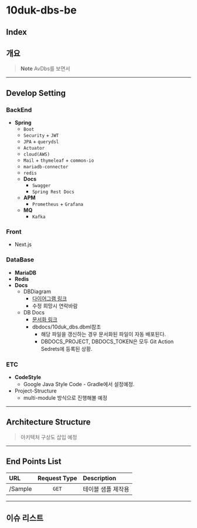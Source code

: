 # 10duk-dbs-be

## Index

## 개요
> **Note**
> AvDbs를 보면서 

---

## Develop Setting

### BackEnd
- **Spring**
  - `Boot`
  - `Security` + `JWT`
  - `JPA` + `querydsl`
  - `Actuator`
  - `cloud(AWS)`
  - `Mail` + `thymeleaf` + `common-io`
  - `mariadb-connector`
  - `redis`
  - **Docs**
    - `Swagger`
    - `Spring Rest Docs`
  - **APM**
    - `Prometheus` + `Grafana`
  - **MQ**
    - `Kafka`

### Front
- Next.js

### DataBase
- **MariaDB**
- **Redis**
- **Docs**
  - DBDiagram
    - [다이어그램 링크](https://dbdiagram.io/d/63fc4c52296d97641d83e97d)
    - 수정 희망시 연락바람
  - DB Docs
    - [문서화 링크](https://dbdocs.io/donsonioc2010/10duk_dbs)
    - dbdocs/10duk_dbs.dbml참조
      - 해당 파일을 갱신하는 경우 문서화된 파일이 자동 배포된다.
      - DBDOCS_PROJECT, DBDOCS_TOKEN은 모두 Git Action Sedrets에 등록된 상황.

### ETC
- **CodeStyle**
  - Google Java Style Code - Gradle에서 설정예정.
- Project-Structure
  - multi-module 방식으로 진행해볼 예정

---

## Architecture Structure
> 아키텍처 구상도 삽입 예정

---

## End Points List
| URL     | Request Type | Description |
|:--------|:------------:|:------------|
| /Sample |    `GET`     | 테이블 샘플 제작용  |

---

## 이슈 리스트